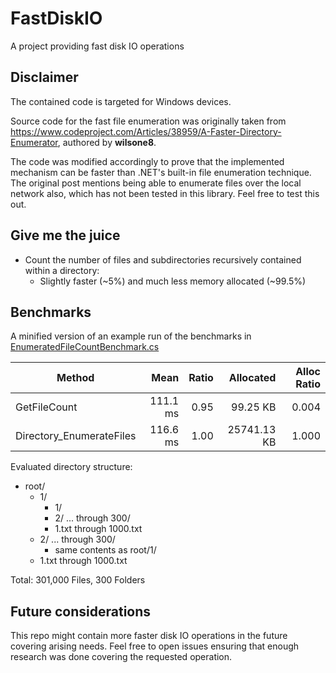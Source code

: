 # FastDiskIO

A project providing fast disk IO operations

## Disclaimer

The contained code is targeted for Windows devices.

Source code for the fast file enumeration was originally taken from
https://www.codeproject.com/Articles/38959/A-Faster-Directory-Enumerator, authored by **wilsone8**.

The code was modified accordingly to prove that the implemented mechanism can be faster than .NET's
built-in file enumeration technique. The original post mentions being able to enumerate files over
the local network also, which has not been tested in this library. Feel free to test this out.

## Give me the juice

- Count the number of files and subdirectories recursively contained within a directory:
  - Slightly faster (~5%) and much less memory allocated (~99.5%)

## Benchmarks

A minified version of an example run of the benchmarks in [EnumeratedFileCountBenchmark.cs](https://github.com/Rekkonnect/FastDiskIO/blob/master/FastDiskIO.Benchmarks/EnumeratedFileCountBenchmark.cs)

| Method                   | Mean     | Ratio | Allocated   | Alloc Ratio |
|------------------------- |---------:|------:|------------:|------------:|
| GetFileCount             | 111.1 ms |  0.95 |    99.25 KB |       0.004 |
| Directory_EnumerateFiles | 116.6 ms |  1.00 | 25741.13 KB |       1.000 |

Evaluated directory structure:
- root/
  - 1/
    - 1/
    - 2/ ... through 300/
    - 1.txt through 1000.txt
  - 2/ ... through 300/
    - same contents as root/1/
  - 1.txt through 1000.txt

Total: 301,000 Files, 300 Folders

## Future considerations

This repo might contain more faster disk IO operations in the future covering arising needs.
Feel free to open issues ensuring that enough research was done covering the requested operation.
